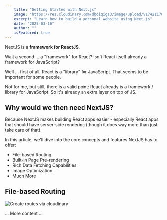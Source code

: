 ```yaml
---
    title: "Getting Started with Next.js"
    image: "https://res.cloudinary.com/dboiqigz3/image/upload/v1742117037/cover-1200_ofxtd2.jpg"
    excerpt: "Learn how to build a personal website using Next.js"
    date: "2025-03-16"
    author: ""
    isFeatured: true
---
```




NextJS is a **framework for ReactJS**.

Wait a second ... a "framework" for React? Isn't React itself already a framework for JavaScript?

Well ... first of all, React is a "library" for JavaScript. That seems to be important for some people.

Not for me, but still, there is a valid point: React already is a framework / library for JavaScript. So it's already an extra layer on top of JS.

## Why would we then need NextJS?

Because NextJS makes building React apps easier - especially React apps that should have server-side rendering (though it does way more than just take care of that).

In this article, we'll dive into the core concepts and features NextJS has to offer:

- File-based Routing
- Built-in Page Pre-rendering
- Rich Data Fetching Capabilities
- Image Optimization
- Much More

## File-based Routing

![Create routes via cloudinary](https://res.cloudinary.com/dboiqigz3/image/upload/v1742415122/nextjs-file-based-routing_pukpni.png)

... More content ...